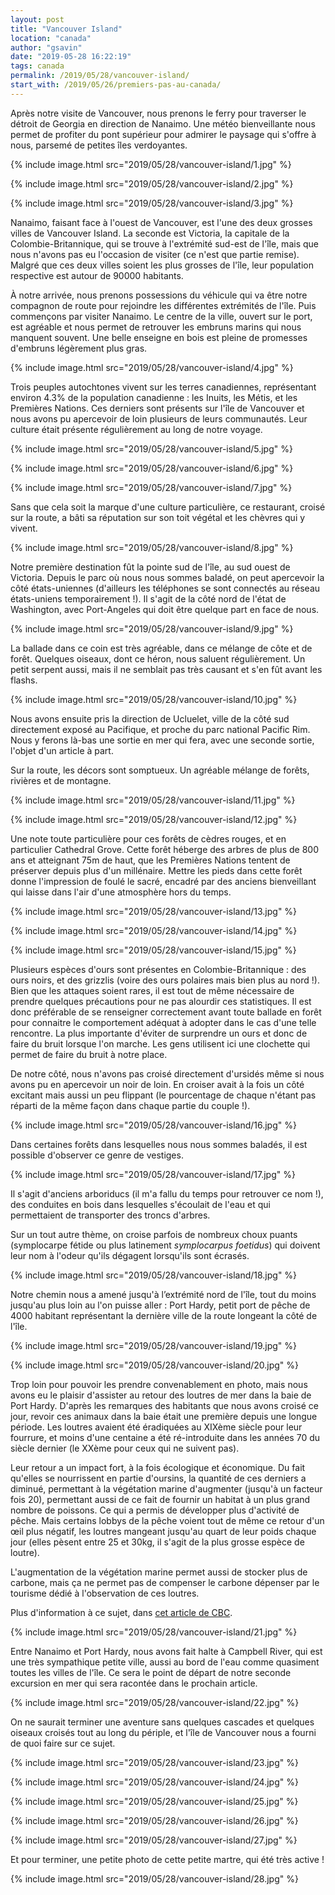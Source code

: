 ```yaml
---
layout: post
title: "Vancouver Island"
location: "canada"
author: "gsavin"
date: "2019-05-28 16:22:19"
tags: canada
permalink: /2019/05/28/vancouver-island/
start_with: /2019/05/26/premiers-pas-au-canada/
---
```

Après notre visite de Vancouver, nous prenons le ferry pour traverser le détroit de Georgia en direction de Nanaimo. Une météo bienveillante nous permet de profiter du pont supérieur pour admirer le paysage qui s'offre à nous, parsemé de petites îles verdoyantes.

{% include image.html src="2019/05/28/vancouver-island/1.jpg" %}

{% include image.html src="2019/05/28/vancouver-island/2.jpg" %}

{% include image.html src="2019/05/28/vancouver-island/3.jpg" %}

Nanaimo, faisant face à l'ouest de Vancouver, est l'une des deux grosses villes de Vancouver Island. La seconde est Victoria, la capitale de la Colombie-Britannique, qui se trouve à l'extrémité sud-est de l'île, mais que nous n'avons pas eu l'occasion de visiter (ce n'est que partie remise). Malgré que ces deux villes soient les plus grosses de l'île, leur population respective est autour de 90000 habitants.

À notre arrivée, nous prenons possessions du véhicule qui va être notre compagnon de route pour rejoindre les différentes extrémités de l'île. Puis commençons par visiter Nanaimo. Le centre de la ville, ouvert sur le port, est agréable et nous permet de retrouver les embruns marins qui nous manquent souvent. Une belle enseigne en bois est pleine de promesses d'embruns légèrement plus gras.<br>

{% include image.html src="2019/05/28/vancouver-island/4.jpg" %}

Trois peuples autochtones vivent sur les terres canadiennes, représentant environ 4.3% de la population canadienne : les Inuits, les Métis, et les Premières Nations. Ces derniers sont présents sur l'île de Vancouver et nous avons pu apercevoir de loin plusieurs de leurs communautés. Leur culture était présente régulièrement au long de notre voyage.

{% include image.html src="2019/05/28/vancouver-island/5.jpg" %}

{% include image.html src="2019/05/28/vancouver-island/6.jpg" %}

{% include image.html src="2019/05/28/vancouver-island/7.jpg" %}

Sans que cela soit la marque d'une culture particulière, ce restaurant, croisé sur la route, a bâti sa réputation sur son toit végétal et les chèvres qui y vivent.

{% include image.html src="2019/05/28/vancouver-island/8.jpg" %}

Notre première destination fût la pointe sud de l'île, au sud ouest de Victoria. Depuis le parc où nous nous sommes baladé, on peut apercevoir la côté états-uniennes (d'ailleurs les téléphones se sont connectés au réseau états-uniens temporairement !). Il s'agit de la côté nord de l'état de Washington, avec Port-Angeles qui doit être quelque part en face de nous.

{% include image.html src="2019/05/28/vancouver-island/9.jpg" %}

La ballade dans ce coin est très agréable, dans ce mélange de côte et de forêt. Quelques oiseaux, dont ce héron, nous saluent régulièrement. Un petit serpent aussi, mais il ne semblait pas très causant et s'en fût avant les flashs.

{% include image.html src="2019/05/28/vancouver-island/10.jpg" %}

Nous avons ensuite pris la direction de Ucluelet, ville de la côté sud directement exposé au Pacifique, et proche du parc national Pacific Rim. Nous y ferons là-bas une sortie en mer qui fera, avec une seconde sortie, l'objet d'un article à part.

Sur la route, les décors sont somptueux. Un agréable mélange de forêts, rivières et de montagne.

{% include image.html src="2019/05/28/vancouver-island/11.jpg" %}

{% include image.html src="2019/05/28/vancouver-island/12.jpg" %}

Une note toute particulière pour ces forêts de cèdres rouges, et en particulier Cathedral Grove. Cette forêt héberge des arbres de plus de 800 ans et atteignant 75m de haut, que les Premières Nations tentent de préserver depuis plus d'un millénaire. Mettre les pieds dans cette forêt donne l'impression de foulé le sacré, encadré par des anciens bienveillant qui laisse dans l'air d'une atmosphère hors du temps.

{% include image.html src="2019/05/28/vancouver-island/13.jpg" %}

{% include image.html src="2019/05/28/vancouver-island/14.jpg" %}

{% include image.html src="2019/05/28/vancouver-island/15.jpg" %}

Plusieurs espèces d'ours sont présentes en Colombie-Britannique : des ours noirs, et des grizzlis (voire des ours polaires mais bien plus au nord !). Bien que les attaques soient rares, il est tout de même nécessaire de prendre quelques précautions pour ne pas alourdir ces statistiques. Il est donc préférable de se renseigner correctement avant toute ballade en forêt pour connaitre le comportement adéquat à adopter dans le cas d'une telle rencontre. La plus importante d'éviter de surprendre un ours et donc de faire du bruit lorsque l'on marche. Les gens utilisent ici une clochette qui permet de faire du bruit à notre place.

De notre côté, nous n'avons pas croisé directement d'ursidés même si nous avons pu en apercevoir un noir de loin. En croiser avait à la fois un côté excitant mais aussi un peu flippant (le pourcentage de chaque n'étant pas réparti de la même façon dans chaque partie du couple !).

{% include image.html src="2019/05/28/vancouver-island/16.jpg" %}

Dans certaines forêts dans lesquelles nous nous sommes baladés, il est possible d'observer ce genre de vestiges.

{% include image.html src="2019/05/28/vancouver-island/17.jpg" %}

Il s'agit d'anciens arboriducs (il m'a fallu du temps pour retrouver ce nom !), des conduites en bois dans lesquelles s'écoulait de l'eau et qui permettaient de transporter des troncs d'arbres.

Sur un tout autre thème, on croise parfois de nombreux choux puants (symplocarpe fétide ou plus latinement <em>symplocarpus foetidus</em>) qui doivent leur nom à l'odeur qu'ils dégagent lorsqu'ils sont écrasés.

{% include image.html src="2019/05/28/vancouver-island/18.jpg" %}

Notre chemin nous a amené jusqu'à l’extrémité nord de l'île, tout du moins jusqu'au plus loin au l'on puisse aller : Port Hardy, petit port de pêche de 4000 habitant représentant la dernière ville de la route longeant la côté de l'île.

{% include image.html src="2019/05/28/vancouver-island/19.jpg" %}

{% include image.html src="2019/05/28/vancouver-island/20.jpg" %}

Trop loin pour pouvoir les prendre convenablement en photo, mais nous avons eu le plaisir d'assister au retour des loutres de mer dans la baie de Port Hardy. D'après les remarques des habitants que nous avons croisé ce jour, revoir ces animaux dans la baie était une première depuis une longue période. Les loutres avaient été éradiquées au XIXème siècle pour leur fourrure, et moins d'une centaine a été ré-introduite dans les années 70 du siècle dernier (le XXème pour ceux qui ne suivent pas).

Leur retour a un impact fort, à la fois écologique et économique. Du fait qu'elles se nourrissent en partie d'oursins, la quantité de ces derniers a diminué, permettant à la végétation marine d'augmenter (jusqu'à un facteur fois 20), permettant aussi de ce fait de fournir un habitat à un plus grand nombre de poissons. Ce qui a permis de développer plus d'activité de pêche. Mais certains lobbys de la pêche voient tout de même ce retour d'un œil plus négatif, les loutres mangeant jusqu'au quart de leur poids chaque jour (elles pèsent entre 25 et 30kg, il s'agit de la plus grosse espèce de loutre).

L'augmentation de la végétation marine permet aussi de stocker plus de carbone, mais ça ne permet pas de compenser le carbone dépenser par le tourisme dédié à l'observation de ces loutres.

Plus d'information à ce sujet, dans [cet article de CBC](https://www.cbc.ca/news/technology/sea-otter-study-1.5608282).

{% include image.html src="2019/05/28/vancouver-island/21.jpg" %}

Entre Nanaimo et Port Hardy, nous avons fait halte à Campbell River, qui est une très sympathique petite ville, aussi au bord de l'eau comme quasiment toutes les villes de l'île. Ce sera le point de départ de notre seconde excursion en mer qui sera racontée dans le prochain article.

{% include image.html src="2019/05/28/vancouver-island/22.jpg" %}

On ne saurait terminer une aventure sans quelques cascades et quelques oiseaux croisés tout au long du périple, et l'île de Vancouver nous a fourni de quoi faire sur ce sujet.

{% include image.html src="2019/05/28/vancouver-island/23.jpg" %}

{% include image.html src="2019/05/28/vancouver-island/24.jpg" %}

{% include image.html src="2019/05/28/vancouver-island/25.jpg" %}

{% include image.html src="2019/05/28/vancouver-island/26.jpg" %}

{% include image.html src="2019/05/28/vancouver-island/27.jpg" %}

Et pour terminer, une petite photo de cette petite martre, qui été très active !

{% include image.html src="2019/05/28/vancouver-island/28.jpg" %}
